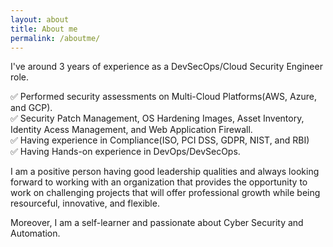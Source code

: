 ```yaml
---
layout: about
title: About me
permalink: /aboutme/
---
```

I've around 3 years of experience as a DevSecOps/Cloud Security Engineer role.<br />

✅ Performed security assessments on Multi-Cloud Platforms(AWS, Azure, and GCP).<br />
✅ Security Patch Management, OS Hardening Images, Asset Inventory, Identity Acess Management, and Web Application Firewall.<br />
✅ Having experience in Compliance(ISO, PCI DSS, GDPR, NIST, and RBI)<br />
✅ Having Hands-on experience in DevOps/DevSecOps.<br />

I am a positive person having good leadership qualities and always looking forward to working with an organization that provides the opportunity to work on challenging projects that will offer professional growth while being resourceful, innovative, and flexible. 

Moreover, I am a self-learner and passionate about Cyber Security and Automation.

